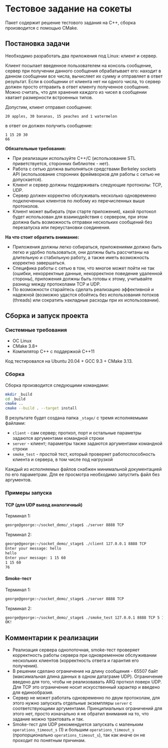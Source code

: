 # Тестовое задание на сокеты

Пакет содержит решение тестового задания на C++, сборка производится с помощью CMake.

## Постановка задачи

Необходимо разработать два приложения под Linux: клиент и сервер.

Клиент посылает введенное пользователем на консоль сообщение, сервер при получении данного сообщения обрабатывает его: находит в данном сообщении все числа, вычисляет их сумму и отправляет в ответ результат. Если в сообщении от клиента нет ни одного числа, то сервер должен просто отправить в ответ клиенту полученное сообщение. Можно считать, что для хранения каждого из чисел в сообщении хватает размерности встроенных типов.

Допустим, клиент отправил сообщение:
```
20 apples, 30 bananas, 15 peaches and 1 watermelon
```
 в ответ он должен получить сообщение: 
```
1 15 20 30
66
```

**Обязательные требования:**

* При реализации используйте С++/C (использование STL приветствуется, сторонних библиотек - нет).
* Работа с сетью должна выполняться средствами Berkeley sockets API (использование сторонних фреймворков для работы с сетью не допускается).
* Клиент и сервер должны поддерживать следующие протоколы: TCP, UDP.
* Сервер должен корректно обслуживать несколько одновременно подключенных клиентов по любому из перечисленных выше протоколов.
* Клиент может выбирать (при старте приложения), какой протокол будет использован для взаимодействия с сервером, при этом должна быть возможность отправки нескольких сообщений без перезапуска или переустановки соединения.

**На что стоит обратить внимание:**

* Приложения должны легко собираться, приложениями должно быть легко и удобно пользоваться, они должны быть рассчитаны на длительную и стабильную работу, а также иметь возможность корректно завершаться.
* Специфика работы с сетью в том, что многое может пойти не так (ошибки, некорректные данные, некорректное поведение удаленной стороны), приложения должны быть готовы к этому, учитывайте разницу между протоколами TCP и UDP.
* По возможности старайтесь сделать реализацию эффективной и надежной (возможно удастся обойтись без использования потоков (threads) или сократить накладные расходы при их использовании).

## Сборка и запуск проекта

### Системные требования

 * ОС Linux
 * CMake 3.8+
 * Компилятор C++ с поддержкой C++11
 
 Код тестировался на Ubuntu 20.04 + GCC 9.3 + CMake 3.13.
 
### Сборка
 
Сборка производится следующими командами:
```bash
mkdir _build
cd _build
cmake ..
cmake --build . --target install
``` 

В результате будет создана папка `_stage/` с тремя исполняемыми файлами:
* `client` - сам сервер; проткол, порт и остальные параметры задаются аргументами командной строки
* `server` - клиент; параметры также задаются аргументами командной строки
* `smoke_test` - простой тест, который проверяет работоспособность клиента и сервера, в том числе под нагрузкой

Каждый из исполняемых файлов снабжен минимальной документацией по его параметрам. Для ее просмотра необходимо
запустить файл без аргументов.

### Примеры запуска

#### TCP (для UDP вывод аналогичный)

Терминал 1:
```bash
george@george:~/socket_demo/_stage$ ./server 8888 TCP 
```

Терминал 2:
```bash
george@george:~/socket_demo/_stage$ ./client 127.0.0.1 8888 TCP
Enter your message: hello
hello
Enter your message: 1 15 60
1 15 60
76
```

#### Smoke-тест

Терминал 1:
```bash
george@george:~/socket_demo/_stage$ ./server 8888 TCP 
```

Терминал 2:
```bash
george@george:~/socket_demo/_stage$ ./smoke_test 127.0.0.1 8888 TCP 5 1024
OK!
```

## Комментарии к реализации

* Реализация сервера однопоточная, smoke-тест проверяет корректность работы сервера при одновременном
обслуживании нескольких клиентов (корректность ответа и гарантия его получения).
* В решении сделано ограничение на длину сообщения - 65507 байт (максимальная длина данных в 
одном датаграме UDP). Ограничение введено для того, чтобы не реализовавать ARQ проткол поверх UDP.
Для TCP это ограничение носит искусственный характер и введено для единообразия.
* Сервер не может работать одновременно по двум протоколам, для этого нужно запускать отдельные экземпляры `server`
с соответствующими аргументами. Принципиальных ограничений для этого нет, просто изначально я не обратил внимания на то,
что задание можно трактовать и так.
* Smoke-тест для UDP рекомендуется запускать с маленьким `operations_timeout_s` (1) и большим `operations_timeout_s`
(пропорционально `operations_timeout_s`), так как иначе он не проходит по понятным причинам.
